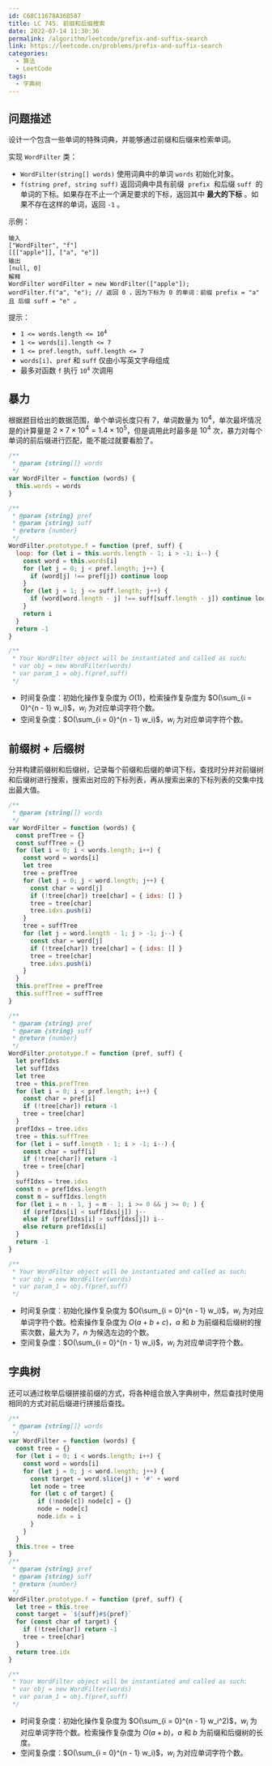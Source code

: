 ```yaml
---
id: C68C11678A36B587
title: LC 745. 前缀和后缀搜索
date: 2022-07-14 11:30:36
permalink: /algorithm/leetcode/prefix-and-suffix-search
link: https://leetcode.cn/problems/prefix-and-suffix-search
categories:
  - 算法
  - LeetCode
tags:
  - 字典树
---
```


<Level :type='3'/>

## 问题描述

设计一个包含一些单词的特殊词典，并能够通过前缀和后缀来检索单词。

实现 `WordFilter` 类：

- `WordFilter(string[] words)` 使用词典中的单词 `words` 初始化对象。
- `f(string pref, string suff)` 返回词典中具有前缀  `prefix`  和后缀 `suff`  的单词的下标。如果存在不止一个满足要求的下标，返回其中 **最大的下标** 。如果不存在这样的单词，返回 `-1` 。

示例：

```text
输入
["WordFilter", "f"]
[[["apple"]], ["a", "e"]]
输出
[null, 0]
解释
WordFilter wordFilter = new WordFilter(["apple"]);
wordFilter.f("a", "e"); // 返回 0 ，因为下标为 0 的单词：前缀 prefix = "a" 且 后缀 suff = "e" 。
```

提示：

- <code>1 <= words.length <= 10<sup>4</sup></code>
- `1 <= words[i].length <= 7`
- `1 <= pref.length, suff.length <= 7`
- `words[i]`、`pref` 和 `suff` 仅由小写英文字母组成
- 最多对函数 `f` 执行 <code>10<sup>4</sup></code> 次调用

## 暴力

根据题目给出的数据范围，单个单词长度只有 $7$，单词数量为 $10^4$，单次最坏情况是的计算量是 $2 \times 7 \times 10^4 = 1.4 \times 10^5$，但是调用此时最多是 $10^4$ 次，暴力对每个单词的前后缀进行匹配，能不能过就要看脸了。

```javascript
/**
 * @param {string[]} words
 */
var WordFilter = function (words) {
  this.words = words
}

/**
 * @param {string} pref
 * @param {string} suff
 * @return {number}
 */
WordFilter.prototype.f = function (pref, suff) {
  loop: for (let i = this.words.length - 1; i > -1; i--) {
    const word = this.words[i]
    for (let j = 0; j < pref.length; j++) {
      if (word[j] !== pref[j]) continue loop
    }
    for (let j = 1; j <= suff.length; j++) {
      if (word[word.length - j] !== suff[suff.length - j]) continue loop
    }
    return i
  }
  return -1
}

/**
 * Your WordFilter object will be instantiated and called as such:
 * var obj = new WordFilter(words)
 * var param_1 = obj.f(pref,suff)
 */
```

- 时间复杂度：初始化操作复杂度为 $O(1)$，检索操作复杂度为 $O(\sum_{i = 0}^{n - 1} w_i)$，$w_i$ 为对应单词字符个数。
- 空间复杂度：$O(\sum_{i = 0}^{n - 1} w_i)$，$w_i$ 为对应单词字符个数。

## 前缀树 + 后缀树

分并构建前缀树和后缀树，记录每个前缀和后缀的单词下标，查找时分并对前缀树和后缀树进行搜索，搜索出对应的下标列表，再从搜索出来的下标列表的交集中找出最大值。

```javascript
/**
 * @param {string[]} words
 */
var WordFilter = function (words) {
  const prefTree = {}
  const suffTree = {}
  for (let i = 0; i < words.length; i++) {
    const word = words[i]
    let tree
    tree = prefTree
    for (let j = 0; j < word.length; j++) {
      const char = word[j]
      if (!tree[char]) tree[char] = { idxs: [] }
      tree = tree[char]
      tree.idxs.push(i)
    }
    tree = suffTree
    for (let j = word.length - 1; j > -1; j--) {
      const char = word[j]
      if (!tree[char]) tree[char] = { idxs: [] }
      tree = tree[char]
      tree.idxs.push(i)
    }
  }
  this.prefTree = prefTree
  this.suffTree = suffTree
}

/**
 * @param {string} pref
 * @param {string} suff
 * @return {number}
 */
WordFilter.prototype.f = function (pref, suff) {
  let prefIdxs
  let suffIdxs
  let tree
  tree = this.prefTree
  for (let i = 0; i < pref.length; i++) {
    const char = pref[i]
    if (!tree[char]) return -1
    tree = tree[char]
  }
  prefIdxs = tree.idxs
  tree = this.suffTree
  for (let i = suff.length - 1; i > -1; i--) {
    const char = suff[i]
    if (!tree[char]) return -1
    tree = tree[char]
  }
  suffIdxs = tree.idxs
  const n = prefIdxs.length
  const m = suffIdxs.length
  for (let i = n - 1, j = m - 1; i >= 0 && j >= 0; ) {
    if (prefIdxs[i] < suffIdxs[j]) j--
    else if (prefIdxs[i] > suffIdxs[j]) i--
    else return prefIdxs[i]
  }
  return -1
}

/**
 * Your WordFilter object will be instantiated and called as such:
 * var obj = new WordFilter(words)
 * var param_1 = obj.f(pref,suff)
 */
```

- 时间复杂度：初始化操作复杂度为 $O(\sum_{i = 0}^{n - 1} w_i)$，$w_i$ 为对应单词字符个数。检索操作复杂度为 $O(a + b + c)$，$a$ 和 $b$ 为前缀和后缀树的搜索次数，最大为 $7$，$n$ 为候选左边的个数。
- 空间复杂度：$O(\sum_{i = 0}^{n - 1} w_i)$，$w_i$ 为对应单词字符个数。

## 字典树

还可以通过枚举后缀拼接前缀的方式，将各种组合放入字典树中，然后查找时使用相同的方式对前后缀进行拼接后查找。

```javascript
/**
 * @param {string[]} words
 */
var WordFilter = function (words) {
  const tree = {}
  for (let i = 0; i < words.length; i++) {
    const word = words[i]
    for (let j = 0; j < word.length; j++) {
      const target = word.slice(j) + '#' + word
      let node = tree
      for (let c of target) {
        if (!node[c]) node[c] = {}
        node = node[c]
        node.idx = i
      }
    }
  }
  this.tree = tree
}
/**
 * @param {string} pref
 * @param {string} suff
 * @return {number}
 */
WordFilter.prototype.f = function (pref, suff) {
  let tree = this.tree
  const target = `${suff}#${pref}`
  for (const char of target) {
    if (!tree[char]) return -1
    tree = tree[char]
  }
  return tree.idx
}

/**
 * Your WordFilter object will be instantiated and called as such:
 * var obj = new WordFilter(words)
 * var param_1 = obj.f(pref,suff)
 */
```

- 时间复杂度：初始化操作复杂度为 $O(\sum_{i = 0}^{n - 1} w_i^2)$，$w_i$ 为对应单词字符个数。检索操作复杂度为 $O(a + b)$，$a$ 和 $b$ 为前缀和后缀树的长度。
- 空间复杂度：$O(\sum_{i = 0}^{n - 1} w_i)$，$w_i$ 为对应单词字符个数。
